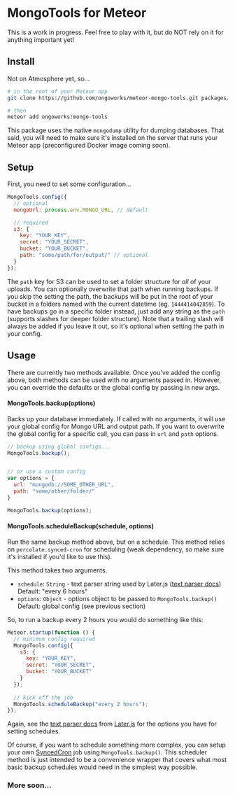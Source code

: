 # MongoTools for Meteor

This is a work in progress.  Feel free to play with it, but do NOT rely on it for anything important yet!

## Install

Not on Atmosphere yet, so...
```sh
# in the root of your Meteor app
git clone https://github.com/ongoworks/meteor-mongo-tools.git packages/mongo-tools

# then
meteor add ongoworks:mongo-tools
```

This package uses the native `mongodump` utility for dumping databases.  That said, you will need to make sure it's installed on the server that runs your Meteor app (preconfigured Docker image coming soon).

## Setup

First, you need to set some configuration...

```js
MongoTools.config({
  // optional
  mongoUrl: process.env.MONGO_URL, // default

  // required
  s3: {
    key: "YOUR_KEY",
    secret: "YOUR_SECRET",
    bucket: "YOUR_BUCKET",
    path: "some/path/for/output/" // optional
  }
});
```

The `path` key for S3 can be used to set a folder structure for _all_ of your uploads.  You can optionally overwrite that path when running backups.  If you skip the setting the path, the backups will be put in the root of your bucket in a folders named with the current datetime (eg. `1444414042859`).  To have backups go in a specific folder instead, just add any string as the `path` (supports slashes for deeper folder structure).  Note that a trailing slash will always be added if you leave it out, so it's optional when setting the path in your config.

## Usage

There are currently two methods available. Once you've added the config above, both methods can be used with no arguments passed in.  However, you can override the defaults or the global config by passing in new args.

#### MongoTools.backup(options)

Backs up your database immediately.  If called with no arguments, it will use your global config for Mongo URL and output path.  If you want to overwrite the global config for a specific call, you can pass in `url` and `path` options.

```js
// backup using global configs...
MongoTools.backup();


// or use a custom config
var options = {
  url: "mongodb://SOME_OTHER_URL",
  path: "some/other/folder/"
}

MongoTools.backup(options);
```


#### MongoTools.scheduleBackup(schedule, options)

Run the same backup method above, but on a schedule.  This method relies on `percolate:synced-cron` for scheduling (weak dependency, so make sure it's installed if you'd like to use this).

This method takes two arguments.

* `schedule`: `String` - text parser string used by Later.js ([text parser docs](http://bunkat.github.io/later/parsers.html#text))
                        Default: "every 6 hours"
* `options`: `Object` - options object to be passed to `MongoTools.backup()` 
                        Default: global config (see previous section)

So, to run a backup every 2 hours you would do something like this:

```js
Meteor.startup(function () {
  // minimum config required
  MongoTools.config({
    s3: {
      key: "YOUR_KEY",
      secret: "YOUR_SECRET",
      bucket: "YOUR_BUCKET"
    }
  });
  
  // kick off the job
  MongoTools.scheduleBackup("every 2 hours");
});
```

Again, see the [text parser docs](http://bunkat.github.io/later/parsers.html#text) from [Later.js](http://bunkat.github.io/later/index.html) for the options you have for setting schedules.  

Of course, if you want to schedule something more complex, you can setup your own [SyncedCron](https://atmospherejs.com/percolate/synced-cron) job using `MongoTools.backup()`.  This scheduler method is just intended to be a convenience wrapper that covers what most basic backup schedules would need in the simplest way possible.


### More soon...

